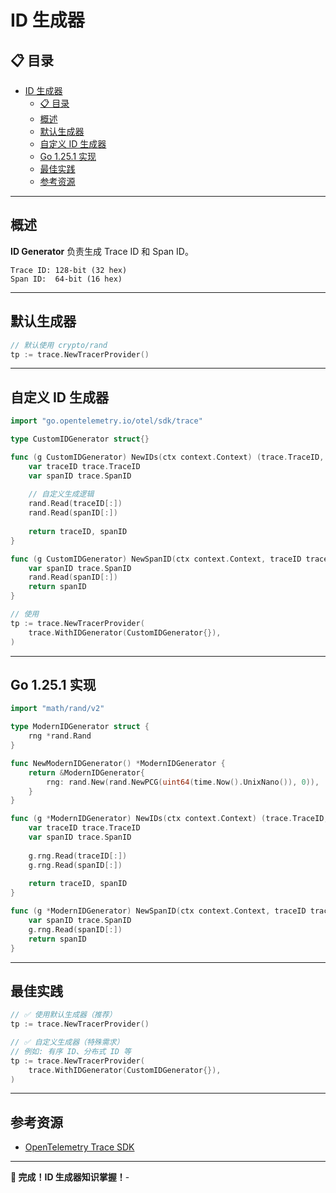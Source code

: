 # ID 生成器

## 📋 目录

- [ID 生成器](#id-生成器)
  - [📋 目录](#-目录)
  - [概述](#概述)
  - [默认生成器](#默认生成器)
  - [自定义 ID 生成器](#自定义-id-生成器)
  - [Go 1.25.1 实现](#go-1251-实现)
  - [最佳实践](#最佳实践)
  - [参考资源](#参考资源)

---

## 概述

**ID Generator** 负责生成 Trace ID 和 Span ID。

```text
Trace ID: 128-bit (32 hex)
Span ID:  64-bit (16 hex)
```

---

## 默认生成器

```go
// 默认使用 crypto/rand
tp := trace.NewTracerProvider()
```

---

## 自定义 ID 生成器

```go
import "go.opentelemetry.io/otel/sdk/trace"

type CustomIDGenerator struct{}

func (g CustomIDGenerator) NewIDs(ctx context.Context) (trace.TraceID, trace.SpanID) {
    var traceID trace.TraceID
    var spanID trace.SpanID
    
    // 自定义生成逻辑
    rand.Read(traceID[:])
    rand.Read(spanID[:])
    
    return traceID, spanID
}

func (g CustomIDGenerator) NewSpanID(ctx context.Context, traceID trace.TraceID) trace.SpanID {
    var spanID trace.SpanID
    rand.Read(spanID[:])
    return spanID
}

// 使用
tp := trace.NewTracerProvider(
    trace.WithIDGenerator(CustomIDGenerator{}),
)
```

---

## Go 1.25.1 实现

```go
import "math/rand/v2"

type ModernIDGenerator struct {
    rng *rand.Rand
}

func NewModernIDGenerator() *ModernIDGenerator {
    return &ModernIDGenerator{
        rng: rand.New(rand.NewPCG(uint64(time.Now().UnixNano()), 0)),
    }
}

func (g *ModernIDGenerator) NewIDs(ctx context.Context) (trace.TraceID, trace.SpanID) {
    var traceID trace.TraceID
    var spanID trace.SpanID
    
    g.rng.Read(traceID[:])
    g.rng.Read(spanID[:])
    
    return traceID, spanID
}

func (g *ModernIDGenerator) NewSpanID(ctx context.Context, traceID trace.TraceID) trace.SpanID {
    var spanID trace.SpanID
    g.rng.Read(spanID[:])
    return spanID
}
```

---

## 最佳实践

```go
// ✅ 使用默认生成器（推荐）
tp := trace.NewTracerProvider()

// ✅ 自定义生成器（特殊需求）
// 例如: 有序 ID、分布式 ID 等
tp := trace.NewTracerProvider(
    trace.WithIDGenerator(CustomIDGenerator{}),
)
```

---

## 参考资源

- [OpenTelemetry Trace SDK](https://opentelemetry.io/docs/specs/otel/trace/sdk/)

---

**🎉 完成！ID 生成器知识掌握！**-
